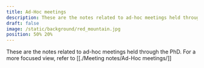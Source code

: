 ```yaml
---
title: Ad-Hoc meetings
description: These are the notes related to ad-hoc meetings held through the PhD
draft: false
image: /static/background/red_mountain.jpg
position: 50% 20%
---
```


These are the notes related to ad-hoc meetings held through the PhD.
For a more focused view, refer to [[./Meeting notes/Ad-Hoc meetings/]]

